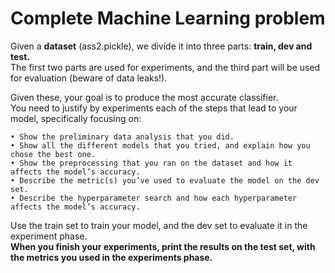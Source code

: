 # Complete Machine Learning problem

Given a **dataset** (ass2.pickle), we divide it into three parts: **train, dev and test.**    
The first two parts are used for experiments, and the third part will be used for evaluation (beware of data
leaks!).

Given these, your goal is to produce the most accurate classifier.     
You need to justify by experiments each of the steps that lead to your model, specifically focusing on:    

    • Show the preliminary data analysis that you did.
    • Show all the different models that you tried, and explain how you chose the best one.
    • Show the preprocessing that you ran on the dataset and how it affects the model’s accuracy.
    • Describe the metric(s) you’ve used to evaluate the model on the dev set.
    • Describe the hyperparameter search and how each hyperparameter affects the model’s accuracy.
    
Use the train set to train your model, and the dev set to evaluate it in the experiment phase.    
**When you finish your experiments, print the results on the test set, with the metrics you used in
the experiments phase.**

